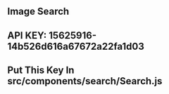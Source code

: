 ## Image Search

## API KEY: 15625916-14b526d616a67672a22fa1d03
## Put This Key In src/components/search/Search.js
